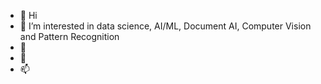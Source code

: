 - 👋 Hi
- 👀 I’m interested in data science, AI/ML, Document AI, Computer Vision and Pattern Recognition 
- 🌱 
- 💞️ 
- 📫 

<!---
shahirashinz/shahirashinz is a ✨ special ✨ repository because its `README.md` (this file) appears on your GitHub profile.
You can click the Preview link to take a look at your changes.
--->
